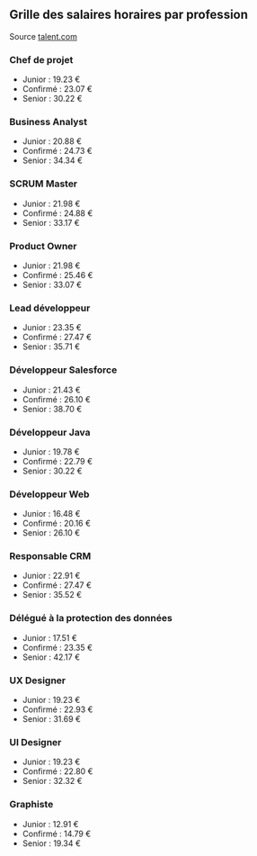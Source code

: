 ## Grille des salaires horaires par profession

Source [talent.com](https://fr.talent.com/salary)

### Chef de projet

- Junior : 19.23 €
- Confirmé : 23.07 €
- Senior : 30.22 €

### Business Analyst

- Junior : 20.88 €
- Confirmé : 24.73 €
- Senior : 34.34 €

### SCRUM Master

- Junior : 21.98 €
- Confirmé : 24.88 €
- Senior : 33.17 €

### Product Owner

- Junior : 21.98 €
- Confirmé : 25.46 €
- Senior : 33.07 €

### Lead développeur

- Junior : 23.35 €
- Confirmé : 27.47 €
- Senior : 35.71 €

### Développeur Salesforce

- Junior : 21.43 €
- Confirmé : 26.10 €
- Senior : 38.70 €

### Développeur Java

- Junior : 19.78 €
- Confirmé : 22.79 €
- Senior : 30.22 €

### Développeur Web

- Junior : 16.48 €
- Confirmé : 20.16 €
- Senior : 26.10 €

### Responsable CRM

- Junior : 22.91 €
- Confirmé : 27.47 €
- Senior : 35.52 €

### Délégué à la protection des données

- Junior : 17.51 €
- Confirmé : 23.35 €
- Senior : 42.17 €

### UX Designer

- Junior : 19.23 €
- Confirmé : 22.93 €
- Senior : 31.69 €

### UI Designer

- Junior : 19.23 €
- Confirmé : 22.80 €
- Senior : 32.32 €

### Graphiste

- Junior : 12.91 €
- Confirmé : 14.79 €
- Senior : 19.34 €